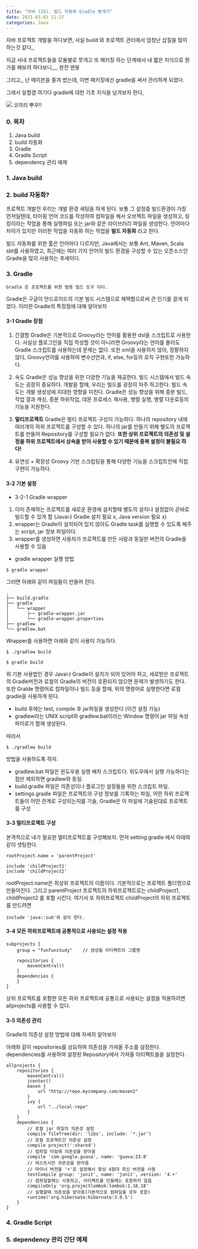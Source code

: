 ```yaml
---
title: "자바 (25). 빌드 자동화 Gradle 뽀개기" 
date: 2021-03-03 11:27
categories: Java
---
```


자바 프로젝트 개발을 하다보면, 사실 build 와 프로젝트 관리에서 엄청난 삽질을 많이 하는것 같다,,

지금 사내 프로젝트들을 모듈별로 쪼개고 또 패키징 하는 단계에서 내 짧은 지식으로 뭔가를 해보려 하다보니,,,, 완전 맨붕
 
그리고,, 난 메이븐을 즐겨 썼는데, 이번 패키징에선 gradle을 써서 관리하게 되었다. 

그래서 일할겸 여기다 gradle에 대한 기초 지식을 남겨보자 한다, 

![](https://miro.medium.com/proxy/1*GOm7MTviWJdJm_smWDjBHw.png)
코끼리 뿌우!!

### 0. 목차
1. Java build
2. build 자동화
3. Gradle
4. Gradle Script
5. dependency 관리 예제 

### 1. Java build

### 2. build 자동화?
프로젝트 개발전 우리는 개발 환경 세팅을 하게 된다. 보통 그 설정중 빌드환경이 가장 먼저일텐데, 타이핑 언어 코드를 작성하여 컴파일을 해서 오브젝트 파일을 생성하고, 링킹이라는 작업을 통해 
실행파일 또는 jar와 같은 라이브러리 파일을 생성한다. 언어마다 차이가 있지만 이러한 작업을 자동화 하는 작업을 __빌드 자동화__ 라고 한다.  

빌드 자동화를 위한 툴은 언어마다 다르지만, Java에서는 보통 Ant, Maven, Scala sbt를 사용하였고, 최근에는 여러 가지 언어의 빌드 환경을 구성할 수 있는 오픈소스인 Gradle을 많이 사용하는 추세이다.

### 3. Gradle 
```
Gradle 은 프로젝트를 위한 범용 빌드 도구 이다.
```
Gradle은 구글이 안드로이드의 기본 빌드 시스템으로 체택함으로써 큰 인기를 끌게 되었다. 이러한 Gradle의 특장점에 대해 알아보자

#### 3-1 Gradle 장점

1. 간결함 
    Gradle은 기본적으로 Groovy라는 언어를 활용한 dsl을 스크립트로 사용한다. 사실상 플로그인을 직접 작성할 것이 아니라면 Groovy라는 언어를 몰라도 Gradle 스크립트를 사용하는데 문제는 없다. 
   또한 xml을 사용하지 않아, 장황하지 않다, Groovy언어를 사용하여 변수선언과, if, else, for등의 로직 구현또한 가능하다. 

2. 속도 
    Gradle은 성능 향상을 위한 다양한 기능을 제공한다. 빌드 시스템에서 빌드 속도는 굉장히 중요하다. 개발을 할때, 우리는 빌드를 굉장히 자주 하고한다. 빌드 속도는 개발 생성성에 지대한 영향을 미친다. 
   Gradle은  성능 향상을 위해 증분 빌드, 작업 결과 캐싱, 증분 하위작업, 데몬 프로세스 재사용, 병렬 실행, 병렬 다운로등의 기능을 지원한다.
   
3. __멀티프로젝트__
    Gradle은 멀티 프로젝트 구성이 가능하다. 하나의 repository 내에 여러개의 하위 프로젝트를 구성할 수 있다. 하나의 jar를 만들기 위해 별도의 프로젝트를 만들어 Repository를 구성할 필요가 없다. 
   __또한 상위 프로젝트의 의존성 및 설정을 하위 프로젝트에서 상속을 받아 사용할 수 있기 때문에 중복 설정이 불필요 하다!__

4. 유연성 + 확장성
    Groovy 기반 스크립팅을 통해 다양한 기능을 스크립트안에 직접 구현이 가능하다. 
    
#### 3-2 기본 설정

- 3-2-1 Gradle wrapper
1. 이미 존재하는 프로젝트를 새로운 환경에 설치할때 별도의 설치나 설정없이 곧바로 빌드할 수 있게 함 (Java나 Gradle 설치 필요 x, Java version 필요 x)
2. wrapper는 Gradle이 설치되어 있지 않아도 Gradle task를 실행할 수 있도록 해주는 script, jar 정보 파일이다.
3. wrapper를 생성하면 사용자가 프로젝트를 만든 사람과 동일한 버전의 Gradle을 사용할 수 있음

- gradle wrapper 실행 방법
```
$ gradle wrapper
```

그러면 아래와 같이 파일들이 만들어 진다.

```
.
├── build.gradle
├── gradle
│   └── wrapper
│       ├── gradle-wrapper.jar
│       └── gradle-wrapper.properties
├── gradlew
└── gradlew.bat

```
Wrapper를 사용하면 아래와 같이 사용이 가능하다.
```
$ ./gradlew build
```

```
$ gradle build
```
위 기본 사용법인 경우 Java나 Gradle이 설치가 되어 있어야 하고, 새로받은 프로젝트의 Gradle버전과 로컬의 Gradle의 버전이 호환되지 않으면 문제가 발생하기도 한다.
또한 Gralde 명령어로 컴파일이나 빌드 등을 할때, 위의 명령어로 실행한다면 로컬 gradle을 사용하게 된다.
- build 후에는 test, compile 후 jar파일을 생성한다 (이건 설정 가능)
- gradlew라는 UNIX script와 gradlew.bat이라는 Window 명령어 jar 파일 속성 파이로가 함께 생성된다.

따라서 
```
$ ./gradlew build
```
방법을 사용하도록 하자.

- gradlew.bat 파일은 윈도우용 실행 배치 스크립트다. 위도우에서 실행 가능하다는 점만 제외하면 gradlew와 동일.
- build.gradle 파일은 의존성이나 플로그인 설정들을 위한 스크립트 파일. 
- settings.gradle 파일은 프로젝트의 구성 정보를 기록하는 파일, 어떤 하위 프로젝트들이 어떤 관계로 구성되는지를 기술, Gradle은 이 파일에 기술된대로 프로젝트를 구성

#### 3-3 멀티프로젝트 구성 
본격적으로 내가 필요한 멀티프로젝트를 구성해보자.
먼저 setting.gradle 에서 아래와 같이 셋팅한다.

```
rootProject.name = 'parentProject'

include 'childProject1'
include 'childProject2'
```
rootProject.name은 최상위 프로젝트의 이름이다. 기본적으로는 프로젝트 폴더명으로 만들어진다. 
그리고 parentProject 프로젝트의 하위프로젝트로는 childProject1, childProject2 를 포함 시킨다. 
여기서 또 하위프로젝트 childProject의 하위 프로젝트를 만드려면 
```
include 'java::sub'와 같이 한다.
```

#### 3-4 모든 하위프로젝트에 공통적으로 사용되는 설정 적용
```
subprojects {
    group = "funfunstudy"    // 생성될 아티팩트의 그룹명

    repositories {
        mavenCentral()
    }
    dependencies {
    }
}
```

상위 프로젝트를 포함한 모든 하위 프로젝트에 공통으로 사용되는 설정을 적용하려면 allprojects를 사용할 수 있다. 

#### 3-5 의존성 관리 
Gradle의 의존성 설정 방법에 대해 자세히 알아보자 

아래와 같이 repositories를 상요하여 의존성을 가져올 주소를 설정한다. 
dependencies를 사용하여 설정된 Repository에서 가져올 아티팩트들을 설정한다 .

```
allprojects {
    repositories {
        mavenCentral()
        jcenter()
        maven {
            url "http://repo.mycompany.com/maven2"
        }
        ivy {
            url "../local-repo"
        }
    }
    dependencies {
        // 로컬 jar 파일의 의존성 설정
        compile fileTree(dir: 'libs', include: '*.jar')
        // 로컬 프로젝트간 의존성 설정
        compile project(':shared')
        // 컴파일 타임에 의존성을 받아옴 
        compile 'com.google.guava', name: 'guava:23.0'
        // 테스트시만 의존성을 받아옴 
        // 마이너 버전을 '+'로 설정해서 항상 4점대 최신 버전을 사용
        testCompile group: 'junit', name: 'junit', version: '4.+'
        // 컴파일할때는 사용하고, 아티팩트를 만들때는 포함하지 않음
        compileOnly 'org.projectlombok:lombok:1.16.18'
        // 실행할때 의존성을 받아옴(기본적으로 컴파일을 모두 포함)
        runtime('org.hibernate:hibernate:3.0.5')
    }
}
```



### 4. Gradle Script 






### 5. dependency 관리 간단 예제 

